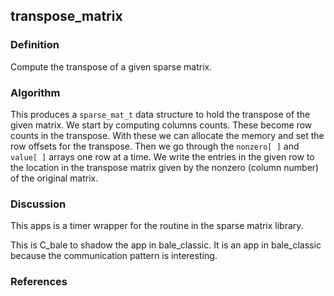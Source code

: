 ## transpose_matrix

### Definition
Compute the transpose of a given sparse matrix.

### Algorithm
This produces a `sparse_mat_t` data structure to hold the transpose of the given matrix.
We start by computing columns counts. These become row counts in the transpose.
With these we can allocate the memory and set the row offsets for the transpose.
Then we go through the `nonzero[ ]` and `value[ ]` arrays one row at a time.
We write the entries in the given row to the location in the transpose matrix
given by the nonzero (column number) of the original matrix.

### Discussion
This apps is a timer wrapper for the routine in the sparse matrix library.

This is C_bale to shadow the app in bale_classic.
It is an app in bale_classic because the communication pattern is interesting.

### References
